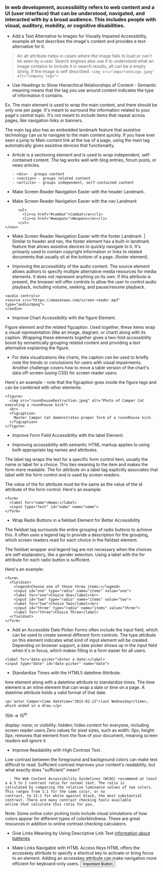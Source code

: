 ### In web development, accessibility refers to web content and a UI (user interface) that can be understood, navigated, and interacted with by a broad audience. This includes people with visual, auditory, mobility, or cognitive disabilities.

- Add a Text Alternative to Images for Visually Impaired Accessibility, example alt text describes the image's content and provides a text-alternative for it. 
> An alt attribute helps in cases where the image fails to load or can't be seen by a user. Search engines also use it to understand what an image contains to include it in search results, alt can be a empty string. If the image is self described.
``` <img src="importantLogo.jpeg" alt="Company logo"> ```

- Use Headings to Show Hierarchical Relationships of Content - Semantic meaning means that the tag you use around content indicates the type of information it contains.

Ex. The main element is used to wrap the main content, and there should be only one per page. It's meant to surround the information related to your page's central topic. It's not meant to include items that repeat across pages, like navigation links or banners.

The main tag also has an embedded landmark feature that assistive technology can us to navigate to the main content quickly. If you have ever seen a jump to Main content link at the top of a page, using the main tag automatically gives assistive devices that functionality.

- Article is a sectioning element and is used to wrap independent, self-contained content. The tag works well with blog entries, forum posts, or news articles.

      - <div> - groups content
      - <section> - groups related content 
      - <article> - groups independent, self-contained content

- Make Screen Reader Navigation Easier with the header Landmark.
- Make Screen Reader Navigation Easier with the nav Landmark
``` <nav>
      <ul>
        <li><a href="#combat">Combat</a></li>
        <li><a href="#weapons">Weapons</a></li>
      </ul>
</nav>
```

- Make Screen Reader Navigation Easier with the footer Landmark.
| Similar to header and nav, the footer element has a built-in landmark feature that allows assistive devices to quickly navigate to it. It's primarily used to contain copyright information or links to related documents that usually sit at the bottom of a page. (footer element).

- Improving the accessibility of the audio content.
The source element allows authors to specify multiple alternative media resources for media elements. It does not represent anything on its own. If this attribute is present, the browser will offer controls to allow the user to control audio playback, including volume, seeking, and pause/resume playback.

```
<audio controls>
<source src="https://amazonaws.com/screen-reader.mp3" type="audio/mpeg">
</audio>
```
- Improve Chart Accessibility with the figure Element.

Figure element and the related figcaption. Used together, these items wrap a visual representation (like an image, diagram, or chart) along with its caption. Wrapping these elements together gives a two-fold accessibility boost by semantically grouping related content and providing a text alternative explaining the figure.

- For data visualizations like charts, the caption can be used to briefly note the trends or conclusions for users with visual impairments. Another challenge covers how to move a table version of the chart's data off-screen (using CSS) for screen reader users.

Here's an example - note that the figcaption goes inside the figure tags and can be combined with other elements:

```
<figure>
  <img src="roundhouseDestruction.jpeg" alt="Photo of Camper Cat executing a roundhouse kick">
  <br>
  <figcaption>
    Master Camper Cat demonstrates proper form of a roundhouse kick.
  </figcaption>
</figure>
```

- Improve Form Field Accessibility with the label Element.

- Improving accessibility with semantic HTML markup applies to using both appropriate tag names and attributes.

The label tag wraps the text for a specific form control item, usually the name or label for a choice. This ties meaning to the item and makes the form more readable. The for attribute on a label tag explicitly associates that label with the form control and is used by screen readers.

The value of the for attribute must be the same as the value of the id attribute of the form control. Here's an example:
```
<form>
  <label for="name">Name:</label>
  <input type="text" id="name" name="name">
</form>
```

- Wrap Radio Buttons in a fieldset Element for Better Accessibility

The fieldset tag surrounds the entire grouping of radio buttons to achieve this. It often uses a legend tag to provide a description for the grouping, which screen readers read for each choice in the fieldset element.

The fieldset wrapper and legend tag are not necessary when the choices are self-explanatory, like a gender selection. Using a label with the for attribute for each radio button is sufficient.

Here's an example:
```
<form>
  <fieldset>
    <legend>Choose one of these three items:</legend>
    <input id="one" type="radio" name="items" value="one">
    <label for="one">Choice One</label><br>
    <input id="two" type="radio" name="items" value="two">
    <label for="two">Choice Two</label><br>
    <input id="three" type="radio" name="items" value="three">
    <label for="three">Choice Three</label>
  </fieldset>
</form>
```
- Add an Accessible Date Picker
Forms often include the input field, which can be used to create several different form controls. The type attribute on this element indicates what kind of input element will be created.
Depending on browser support, a date picker shows up in the input field when it's in focus, which makes filling in a form easier for all users.
```
<label for="date-picker">Enter a date:</label>
<input type="date" id="date-picker" name="date">
```

- Standardize Times with the HTML5 datetime Attribute.

time element along with a datetime attribute to standardize times. The time element is an inline element that can wrap a date or time on a page. A datetime attribute holds a valid format of that date. 
```
<p>`aster Camper<time datetime="2013-02-13">last Wednesday</time>, which ended in a draw.</p>
```
15th => 15<sup>th</sup>

display: none; or visibility: hidden; hides content for everyone, including screen reader users
Zero values for pixel sizes, such as width: 0px; height: 0px; removes that element from the flow of your document, meaning screen readers will ignore it

- Improve Readability with High Contrast Text.

Low contrast between the foreground and background colors can make text difficult to read. Sufficient contrast improves your content's readability, but what exactly does "sufficient" mean?

      - The Web Content Accessibility Guidelines (WCAG) recommend at least a 4.5 to 1 contrast ratio for normal text. The ratio is        calculated by comparing the relative luminance values of two colors. This ranges from 1:1 for the same color, or no                contrast, to 21:1 for white against black, the most substantial contrast. There are many contrast checking tools available       online that calculate this ratio for you.

Note: Some online color picking tools include visual simulations of how colors appear for different types of colorblindness. These are great resources in addition to online contrast checking calculators.

- Give Links Meaning by Using Descriptive Link Text
<a href="">information about batteries</a>

- Make Links Navigable with HTML Access Keys
HTML offers the accesskey attribute to specify a shortcut key to activate or bring focus to an element. Adding an accesskey attribute can make navigation more efficient for keyboard-only users.
<button accesskey="b">Important Button</button>

